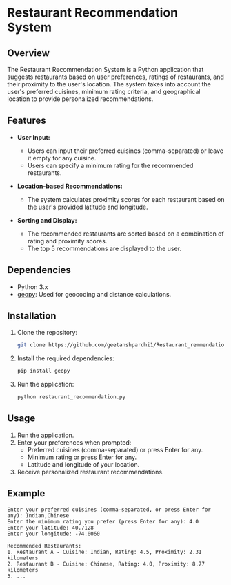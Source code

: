 # Restaurant Recommendation System

## Overview

The Restaurant Recommendation System is a Python application that suggests restaurants based on user preferences, ratings of restaurants, and their proximity to the user's location. The system takes into account the user's preferred cuisines, minimum rating criteria, and geographical location to provide personalized recommendations.

## Features

- **User Input:**
  - Users can input their preferred cuisines (comma-separated) or leave it empty for any cuisine.
  - Users can specify a minimum rating for the recommended restaurants.

- **Location-based Recommendations:**
  - The system calculates proximity scores for each restaurant based on the user's provided latitude and longitude.

- **Sorting and Display:**
  - The recommended restaurants are sorted based on a combination of rating and proximity scores.
  - The top 5 recommendations are displayed to the user.

## Dependencies

- Python 3.x
- [geopy](https://pypi.org/project/geopy/): Used for geocoding and distance calculations.

## Installation

1. Clone the repository:

   ```bash
   git clone https://github.com/geetanshpardhi1/Restaurant_remmendation_byPython.git
   ```

2. Install the required dependencies:

   ```bash
   pip install geopy
   ```

3. Run the application:

   ```bash
   python restaurant_recommendation.py
   ```

## Usage

1. Run the application.
2. Enter your preferences when prompted:
   - Preferred cuisines (comma-separated) or press Enter for any.
   - Minimum rating or press Enter for any.
   - Latitude and longitude of your location.
3. Receive personalized restaurant recommendations.

## Example

```plaintext
Enter your preferred cuisines (comma-separated, or press Enter for any): Indian,Chinese
Enter the minimum rating you prefer (press Enter for any): 4.0
Enter your latitude: 40.7128
Enter your longitude: -74.0060

Recommended Restaurants:
1. Restaurant A - Cuisine: Indian, Rating: 4.5, Proximity: 2.31 kilometers
2. Restaurant B - Cuisine: Chinese, Rating: 4.0, Proximity: 8.77 kilometers
3. ...

```
